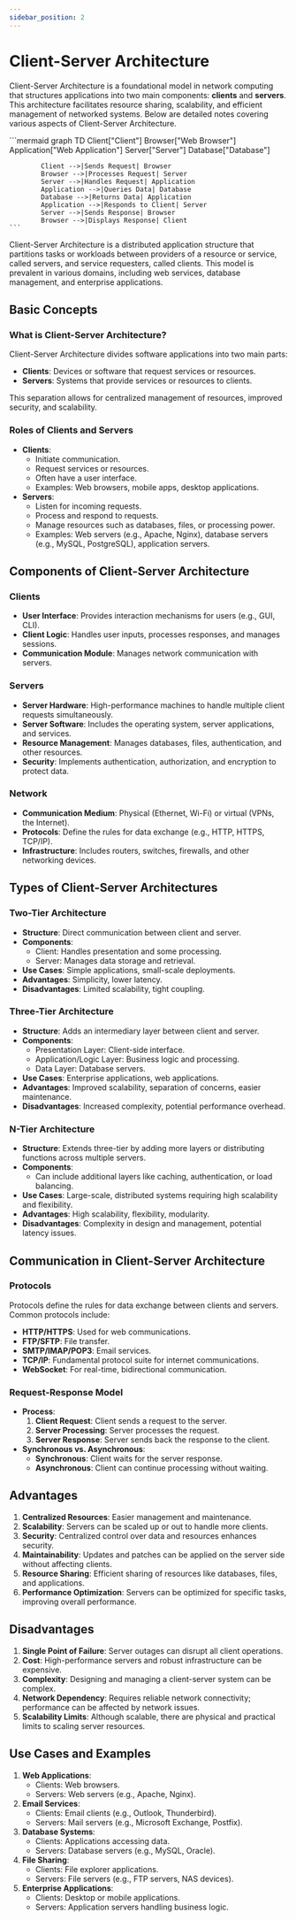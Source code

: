 ```yaml
---
sidebar_position: 2
---
```


# Client-Server Architecture

Client-Server Architecture is a foundational model in network computing that structures applications into two main components: **clients** and **servers**. This architecture facilitates resource sharing, scalability, and efficient management of networked systems. Below are detailed notes covering various aspects of Client-Server Architecture.

<div class="mermaid-container">
    ```mermaid
        graph TD
            Client["Client"]
            Browser["Web Browser"]
            Application["Web Application"]
            Server["Server"]
            Database["Database"]

            Client -->|Sends Request| Browser
            Browser -->|Processes Request| Server
            Server -->|Handles Request| Application
            Application -->|Queries Data| Database
            Database -->|Returns Data| Application
            Application -->|Responds to Client| Server
            Server -->|Sends Response| Browser
            Browser -->|Displays Response| Client
    ```

</div>

Client-Server Architecture is a distributed application structure that partitions tasks or workloads between providers of a resource or service, called servers, and service requesters, called clients. This model is prevalent in various domains, including web services, database management, and enterprise applications.

## Basic Concepts

### What is Client-Server Architecture?

Client-Server Architecture divides software applications into two main parts:

- **Clients**: Devices or software that request services or resources.
- **Servers**: Systems that provide services or resources to clients.

This separation allows for centralized management of resources, improved security, and scalability.

### Roles of Clients and Servers

- **Clients**:
  - Initiate communication.
  - Request services or resources.
  - Often have a user interface.
  - Examples: Web browsers, mobile apps, desktop applications.
- **Servers**:
  - Listen for incoming requests.
  - Process and respond to requests.
  - Manage resources such as databases, files, or processing power.
  - Examples: Web servers (e.g., Apache, Nginx), database servers (e.g., MySQL, PostgreSQL), application servers.

## Components of Client-Server Architecture

### Clients

- **User Interface**: Provides interaction mechanisms for users (e.g., GUI, CLI).
- **Client Logic**: Handles user inputs, processes responses, and manages sessions.
- **Communication Module**: Manages network communication with servers.

### Servers

- **Server Hardware**: High-performance machines to handle multiple client requests simultaneously.
- **Server Software**: Includes the operating system, server applications, and services.
- **Resource Management**: Manages databases, files, authentication, and other resources.
- **Security**: Implements authentication, authorization, and encryption to protect data.

### Network

- **Communication Medium**: Physical (Ethernet, Wi-Fi) or virtual (VPNs, the Internet).
- **Protocols**: Define the rules for data exchange (e.g., HTTP, HTTPS, TCP/IP).
- **Infrastructure**: Includes routers, switches, firewalls, and other networking devices.

## Types of Client-Server Architectures

### Two-Tier Architecture

- **Structure**: Direct communication between client and server.
- **Components**:
  - Client: Handles presentation and some processing.
  - Server: Manages data storage and retrieval.
- **Use Cases**: Simple applications, small-scale deployments.
- **Advantages**: Simplicity, lower latency.
- **Disadvantages**: Limited scalability, tight coupling.

### Three-Tier Architecture

- **Structure**: Adds an intermediary layer between client and server.
- **Components**:
  - Presentation Layer: Client-side interface.
  - Application/Logic Layer: Business logic and processing.
  - Data Layer: Database servers.
- **Use Cases**: Enterprise applications, web applications.
- **Advantages**: Improved scalability, separation of concerns, easier maintenance.
- **Disadvantages**: Increased complexity, potential performance overhead.

### N-Tier Architecture

- **Structure**: Extends three-tier by adding more layers or distributing functions across multiple servers.
- **Components**:
  - Can include additional layers like caching, authentication, or load balancing.
- **Use Cases**: Large-scale, distributed systems requiring high scalability and flexibility.
- **Advantages**: High scalability, flexibility, modularity.
- **Disadvantages**: Complexity in design and management, potential latency issues.

## Communication in Client-Server Architecture

### Protocols

Protocols define the rules for data exchange between clients and servers. Common protocols include:

- **HTTP/HTTPS**: Used for web communications.
- **FTP/SFTP**: File transfer.
- **SMTP/IMAP/POP3**: Email services.
- **TCP/IP**: Fundamental protocol suite for internet communications.
- **WebSocket**: For real-time, bidirectional communication.

### Request-Response Model

- **Process**:
  1.  **Client Request**: Client sends a request to the server.
  2.  **Server Processing**: Server processes the request.
  3.  **Server Response**: Server sends back the response to the client.
- **Synchronous vs. Asynchronous**:
  - **Synchronous**: Client waits for the server response.
  - **Asynchronous**: Client can continue processing without waiting.

## Advantages

1.  **Centralized Resources**: Easier management and maintenance.
2.  **Scalability**: Servers can be scaled up or out to handle more clients.
3.  **Security**: Centralized control over data and resources enhances security.
4.  **Maintainability**: Updates and patches can be applied on the server side without affecting clients.
5.  **Resource Sharing**: Efficient sharing of resources like databases, files, and applications.
6.  **Performance Optimization**: Servers can be optimized for specific tasks, improving overall performance.

## Disadvantages

1.  **Single Point of Failure**: Server outages can disrupt all client operations.
2.  **Cost**: High-performance servers and robust infrastructure can be expensive.
3.  **Complexity**: Designing and managing a client-server system can be complex.
4.  **Network Dependency**: Requires reliable network connectivity; performance can be affected by network issues.
5.  **Scalability Limits**: Although scalable, there are physical and practical limits to scaling server resources.

## Use Cases and Examples

1.  **Web Applications**:
    - Clients: Web browsers.
    - Servers: Web servers (e.g., Apache, Nginx).
2.  **Email Services**:
    - Clients: Email clients (e.g., Outlook, Thunderbird).
    - Servers: Mail servers (e.g., Microsoft Exchange, Postfix).
3.  **Database Systems**:
    - Clients: Applications accessing data.
    - Servers: Database servers (e.g., MySQL, Oracle).
4.  **File Sharing**:
    - Clients: File explorer applications.
    - Servers: File servers (e.g., FTP servers, NAS devices).
5.  **Enterprise Applications**:
    - Clients: Desktop or mobile applications.
    - Servers: Application servers handling business logic.
